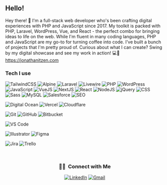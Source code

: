 ## Hello!

Hey there! 👋 I'm a full-stack web developer who's been crafting digital experiences with PHP and JavaScript since 2017. My toolkit is packed with PHP, Laravel, WordPress, Vue, and React - the perfect combo for bringing ideas to life on the web. While I'm fluent in many coding languages, PHP and JavaScript are my go-to for turning coffee into code. I've built a bunch of projects that I'm pretty proud of. Curious about what I can create? Swing by my digital showcase and see my work in action! 💻🚀 <a href="https://jonathanitzen.com">https://jonathanitzen.com</a>

### Tech I use

![TailwindCSS](https://img.shields.io/static/v1?style=for-the-badge&message=TailwindCSS&color=222222&logo=tailwindcss&logoColor=06B6D4&label=)
![Alpine](https://img.shields.io/static/v1?style=for-the-badge&message=Alpine.js&color=222222&logo=Alpine.js&logoColor=8BC0D0&label=)
![Laravel](https://img.shields.io/static/v1?style=for-the-badge&message=Laravel&color=222222&logo=laravel&logoColor=FF2D20&label=)
![Livewire](https://img.shields.io/static/v1?style=for-the-badge&message=Livewire&color=222222&logo=livewire&logoColor=4E56A6&label=)
![PHP](https://img.shields.io/static/v1?style=for-the-badge&message=PHP&color=222222&logo=php&logoColor=777BB4&label=)
![WordPress](https://img.shields.io/static/v1?style=for-the-badge&message=WordPress&color=222222&logo=wordpress&logoColor=21759B&label=)
![JavaScript](https://img.shields.io/static/v1?style=for-the-badge&message=JavaScript&color=222222&logo=javascript&logoColor=F7DF1E&label=)
![VueJS](https://img.shields.io/static/v1?style=for-the-badge&message=VueJS&color=222222&logo=vuedotjs&logoColor=42b883&label=)
![NextJS](https://img.shields.io/static/v1?style=for-the-badge&message=NextJS&color=222222&logo=nextdotjs&logoColor=000000&label=)
![React](https://img.shields.io/static/v1?style=for-the-badge&message=React&color=222222&logo=react&logoColor=61DAFB&label=)
![NodeJS](https://img.shields.io/static/v1?style=for-the-badge&message=NodeJS&color=222222&logo=nodedotjs&logoColor=5FA04E&label=)
![jQuery](https://img.shields.io/static/v1?style=for-the-badge&message=jQuery&color=222222&logo=jquery&logoColor=0769AD&label=)
![CSS](https://img.shields.io/static/v1?style=for-the-badge&message=CSS&color=222222&logo=css3&logoColor=1572B6&label=)
![Sass](https://img.shields.io/static/v1?style=for-the-badge&message=Sass&color=222222&logo=sass&logoColor=CC6699&label=)
![MySQL](https://img.shields.io/static/v1?style=for-the-badge&message=MySQL&color=222222&logo=mysql&logoColor=4479A1&label=)
![Salesforce](https://img.shields.io/static/v1?style=for-the-badge&message=Salesforce&color=222222&logo=Salesforce&logoColor=00A1E0&label=)
![SEO](https://img.shields.io/static/v1?style=for-the-badge&message=SEO&color=222222&label=)

![Digital Ocean](https://img.shields.io/static/v1?style=for-the-badge&message=Digital%20Ocean&color=222222&logo=digitalocean&logoColor=0080FF&label=)
![Vercel](https://img.shields.io/static/v1?style=for-the-badge&message=Vercel&color=222222&logo=vercel&logoColor=000000&label=)
![Cloudflare](https://img.shields.io/static/v1?style=for-the-badge&message=Cloudflare&color=222222&logo=cloudflare&logoColor=F38020&label=)

![Git](https://img.shields.io/static/v1?style=for-the-badge&message=Git&color=222222&logo=git&logoColor=F05032&label=)
![GitHub](https://img.shields.io/static/v1?style=for-the-badge&message=Github&color=222222&logo=github&logoColor=181717&label=)
![Bitbucket](https://img.shields.io/static/v1?style=for-the-badge&message=Bitbucket&color=222222&logo=bitbucket&logoColor=0052CC&label=)

![VS Code](https://img.shields.io/static/v1?style=for-the-badge&message=VS%20Code&color=222222&logo=visualstudiocode&logoColor=007ACC&label=)

![Illustrator](https://img.shields.io/static/v1?style=for-the-badge&message=Illustrator&color=222222&logo=adobeillustrator&logoColor=FF9A00&label=)
![Figma](https://img.shields.io/static/v1?style=for-the-badge&message=Figma&color=222222&logo=figma&logoColor=F24E1E&label=)

![Jira](https://img.shields.io/static/v1?style=for-the-badge&message=Jira&color=222222&logo=jirasoftware&logoColor=0052CC&label=)
![Trello](https://img.shields.io/static/v1?style=for-the-badge&message=Trello&color=222222&logo=trello&logoColor=0052CC&label=)


<br/>

<h3 align="center">🤝🏻 &nbsp;Connect with Me </h3>

<p align="center">
<a href="https://www.linkedin.com/in/jonathan-itzen/"><img alt="LinkedIn" src="https://img.shields.io/static/v1?style=for-the-badge&message=LinkedIn&color=222222&logo=linkedin&logoColor=06B6D4&label=Jonathan Itzen"></a>
<a href="mailto:hello@jonathanitzen.com"><img alt="Gmail" src="https://img.shields.io/static/v1?style=for-the-badge&message=Gmail&color=222222&logo=gmail&logoColor=06B6D4&label=hello@jonathanitzen.com"></a>
</p>
